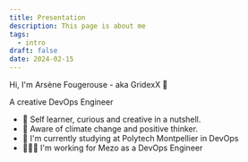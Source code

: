 ```yaml
---
title: Presentation
description: This page is about me
tags:
  - intro
draft: false
date: 2024-02-15
---
```


Hi, I'm Arsène Fougerouse - aka GridexX 👋

A creative DevOps Engineer

- 🎨 Self learner, curious and creative in a nutshell.
- 🌱 Aware of climate change and positive thinker.
- 📕 I'm currently studying at Polytech Montpellier in DevOps
- 👨🏻‍💻 I'm working for Mezo as a DevOps Engineer
